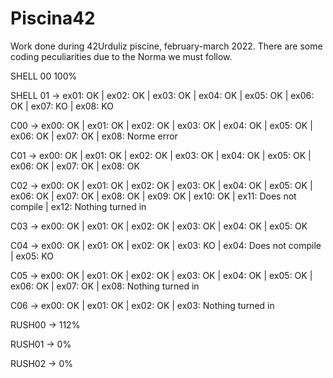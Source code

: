 # Piscina42
Work done during 42Urduliz piscine, february-march 2022.
There are some coding peculiarities due to the Norma we must follow.

SHELL 00 100%

SHELL 01 ->  ex01: OK | ex02: OK | ex03: OK | ex04: OK | ex05: OK | ex06: OK | ex07: KO | ex08: KO

C00 -> ex00: OK | ex01: OK | ex02: OK | ex03: OK | ex04: OK | ex05: OK | ex06: OK | ex07: OK | ex08: Norme error

C01 -> ex00: OK | ex01: OK | ex02: OK | ex03: OK | ex04: OK | ex05: OK | ex06: OK | ex07: OK | ex08: OK

C02 -> ex00: OK | ex01: OK | ex02: OK | ex03: OK | ex04: OK | ex05: OK | ex06: OK | ex07: OK | ex08: OK | ex09: OK | ex10: OK | ex11: Does not compile | ex12: Nothing turned in

C03 -> ex00: OK | ex01: OK | ex02: OK | ex03: OK | ex04: OK | ex05: OK

C04 -> ex00: OK | ex01: OK | ex02: OK | ex03: KO | ex04: Does not compile | ex05: KO

C05 -> ex00: OK | ex01: OK | ex02: OK | ex03: OK | ex04: OK | ex05: OK | ex06: OK | ex07: OK | ex08: Nothing turned in

C06 -> ex00: OK | ex01: OK | ex02: OK | ex03: Nothing turned in

RUSH00 -> 112%

RUSH01 -> 0%

RUSH02 -> 0%

